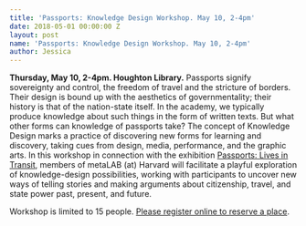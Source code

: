 ```yaml
---
title: 'Passports: Knowledge Design Workshop. May 10, 2-4pm'
date: 2018-05-01 00:00:00 Z
layout: post
name: 'Passports: Knowledge Design Workshop. May 10, 2-4pm'
author: Jessica
---
```


**Thursday, May 10, 2-4pm. Houghton Library.** Passports signify sovereignty and control, the freedom of travel and the stricture of borders. Their design is bound up with the aesthetics of governmentality; their history is that of the nation-state itself. In the academy, we typically produce knowledge about such things in the form of written texts. But what other forms can knowledge of passports take? The concept of Knowledge Design marks a practice of discovering new forms for learning and discovery, taking cues from design, media, performance, and the graphic arts. In this workshop in connection with the exhibition [Passports: Lives in Transit](http://houghton75.org/exhibitions-list/), members of metaLAB (at) Harvard will facilitate a playful exploration of knowledge-design possibilities, working with participants to uncover new ways of telling stories and making arguments about citizenship, travel, and state power past, present, and future.

Workshop is limited to 15 people. [Please register online to reserve a place](http://bit.ly/2KkQwMi]).
